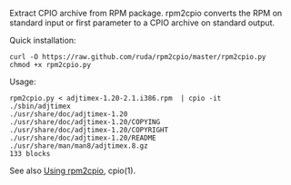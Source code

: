Extract CPIO archive from RPM package.
rpm2cpio converts the RPM on standard input or first parameter to a CPIO archive on standard output.

Quick installation:

    curl -O https://raw.github.com/ruda/rpm2cpio/master/rpm2cpio.py
    chmod +x rpm2cpio.py

Usage:

    rpm2cpio.py < adjtimex-1.20-2.1.i386.rpm  | cpio -it
    ./sbin/adjtimex
    ./usr/share/doc/adjtimex-1.20
    ./usr/share/doc/adjtimex-1.20/COPYING
    ./usr/share/doc/adjtimex-1.20/COPYRIGHT
    ./usr/share/doc/adjtimex-1.20/README
    ./usr/share/man/man8/adjtimex.8.gz
    133 blocks

See also [Using rpm2cpio](http://www.rpm.org/max-rpm/s1-rpm-miscellania-rpm2cpio.html), cpio(1).
